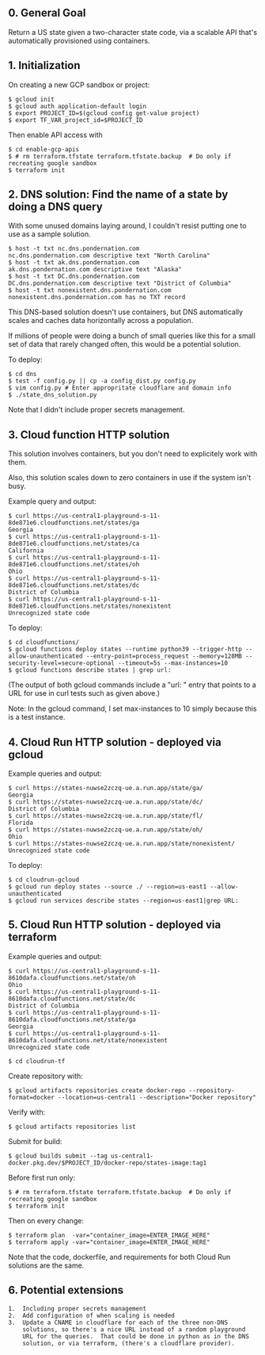 
## 0.  General Goal

Return a US state given a two-character state code, via a scalable API that's automatically provisioned using containers.

## 1.  Initialization

On creating a new GCP sandbox or project:

    $ gcloud init
    $ gcloud auth application-default login
    $ export PROJECT_ID=$(gcloud config get-value project)
    $ export TF_VAR_project_id=$PROJECT_ID

Then enable API access with

    $ cd enable-gcp-apis
    $ # rm terraform.tfstate terraform.tfstate.backup  # Do only if recreating google sandbox
    $ terraform init

## 2.  DNS solution:  Find the name of a state by doing a DNS query

With some unused domains laying around, I couldn't resist putting one
to use as a sample solution.

    $ host -t txt nc.dns.pondernation.com
    nc.dns.pondernation.com descriptive text "North Carolina"
    $ host -t txt ak.dns.pondernation.com
    ak.dns.pondernation.com descriptive text "Alaska"
    $ host -t txt DC.dns.pondernation.com
    DC.dns.pondernation.com descriptive text "District of Columbia"
    $ host -t txt nonexistent.dns.pondernation.com
    nonexistent.dns.pondernation.com has no TXT record

This DNS-based solution doesn't use containers, but DNS automatically scales
and caches data horizontally across a population.

If millions of people were doing a bunch of small queries like this
for a small set of data that rarely changed often, this would be a potential
solution.

To deploy:

    $ cd dns
    $ test -f config.py || cp -a config_dist.py config.py
    $ vim config.py # Enter appropritate cloudflare and domain info
    $ ./state_dns_solution.py

Note that I didn't include proper secrets management.

## 3.  Cloud function HTTP solution

This solution involves containers, but you don't need to explicitely work with them.

Also, this solution scales down to zero containers in use if the system isn't busy.

Example query and output:

    $ curl https://us-central1-playground-s-11-8de871e6.cloudfunctions.net/states/ga
    Georgia
    $ curl https://us-central1-playground-s-11-8de871e6.cloudfunctions.net/states/ca
    California
    $ curl https://us-central1-playground-s-11-8de871e6.cloudfunctions.net/states/oh
    Ohio
    $ curl https://us-central1-playground-s-11-8de871e6.cloudfunctions.net/states/dc
    District of Columbia
    $ curl https://us-central1-playground-s-11-8de871e6.cloudfunctions.net/states/nonexistent
    Unrecognized state code

To deploy:

    $ cd cloudfunctions/
    $ gcloud functions deploy states --runtime python39 --trigger-http --allow-unauthenticated --entry-point=process_request --memory=128MB --security-level=secure-optional --timeout=5s --max-instances=10
    $ gcloud functions describe states | grep url:

(The output of both gcloud commands include a "url: " entry that points to
a URL for use in curl tests such as given above.)

Note:  In the gcloud command, I set max-instances to 10 simply because this is a test instance.

## 4.  Cloud Run HTTP solution - deployed via gcloud

Example queries and output:

    $ curl https://states-nuwse2zczq-ue.a.run.app/state/ga/
    Georgia
    $ curl https://states-nuwse2zczq-ue.a.run.app/state/dc/
    District of Columbia
    $ curl https://states-nuwse2zczq-ue.a.run.app/state/fl/
    Florida
    $ curl https://states-nuwse2zczq-ue.a.run.app/state/oh/
    Ohio
    $ curl https://states-nuwse2zczq-ue.a.run.app/state/nonexistent/
    Unrecognized state code

To deploy:

    $ cd cloudrun-gcloud
    $ gcloud run deploy states --source ./ --region=us-east1 --allow-unauthenticated
    $ gcloud run services describe states --region=us-east1|grep URL:

## 5.  Cloud Run HTTP solution - deployed via terraform

Example queries and output:

    $ curl https://us-central1-playground-s-11-8610dafa.cloudfunctions.net/state/oh
    Ohio
    $ curl https://us-central1-playground-s-11-8610dafa.cloudfunctions.net/state/dc
    District of Columbia
    $ curl https://us-central1-playground-s-11-8610dafa.cloudfunctions.net/state/ga
    Georgia
    $ curl https://us-central1-playground-s-11-8610dafa.cloudfunctions.net/state/nonexistent
    Unrecognized state code

    $ cd cloudrun-tf

Create repository with:

    $ gcloud artifacts repositories create docker-repo --repository-format=docker --location=us-central1 --description="Docker repository"

Verify with:

    $ gcloud artifacts repositories list

Submit for build:

    $ gcloud builds submit --tag us-central1-docker.pkg.dev/$PROJECT_ID/docker-repo/states-image:tag1

Before first run only: 

    $ # rm terraform.tfstate terraform.tfstate.backup  # Do only if recreating google sandbox
    $ terraform init

Then on every change:

    $ terraform plan  -var="container_image=ENTER_IMAGE_HERE"
    $ terraform apply -var="container_image=ENTER_IMAGE_HERE"

Note that the code, dockerfile, and requirements for both Cloud Run solutions are the same.

## 6.  Potential extensions

    1.  Including proper secrets management
    2.  Add configuration of when scaling is needed
    3.  Update a CNAME in cloudflare for each of the three non-DNS
        solutions, so there's a nice URL instead of a random playground
        URL for the queries.  That could be done in python as in the DNS
        solution, or via terraform, (there's a cloudflare provider).

